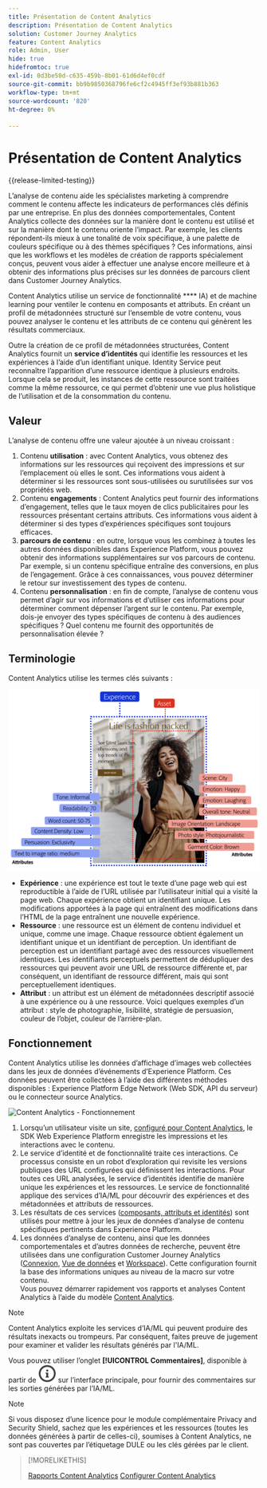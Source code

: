```yaml
---
title: Présentation de Content Analytics
description: Présentation de Content Analytics
solution: Customer Journey Analytics
feature: Content Analytics
role: Admin, User
hide: true
hidefromtoc: true
exl-id: 0d3be50d-c635-459b-8b01-61d6d4ef0cdf
source-git-commit: bb9b9850368796fe6cf2c4945ff3ef93b881b363
workflow-type: tm+mt
source-wordcount: '820'
ht-degree: 0%

---
```


# Présentation de Content Analytics

{{release-limited-testing}}

L’analyse de contenu aide les spécialistes marketing à comprendre comment le contenu affecte les indicateurs de performances clés définis par une entreprise. En plus des données comportementales, Content Analytics collecte des données sur la manière dont le contenu est utilisé et sur la manière dont le contenu oriente l’impact. Par exemple, les clients répondent-ils mieux à une tonalité de voix spécifique, à une palette de couleurs spécifique ou à des thèmes spécifiques ? Ces informations, ainsi que les workflows et les modèles de création de rapports spécialement conçus, peuvent vous aider à effectuer une analyse encore meilleure et à obtenir des informations plus précises sur les données de parcours client dans Customer Journey Analytics.

Content Analytics utilise un service de fonctionnalité **** IA) et de machine learning pour ventiler le contenu en composants et attributs. En créant un profil de métadonnées structuré sur l’ensemble de votre contenu, vous pouvez analyser le contenu et les attributs de ce contenu qui génèrent les résultats commerciaux.

Outre la création de ce profil de métadonnées structurées, Content Analytics fournit un **service d’identités** qui identifie les ressources et les expériences à l’aide d’un identifiant unique. Identity Service peut reconnaître l’apparition d’une ressource identique à plusieurs endroits. Lorsque cela se produit, les instances de cette ressource sont traitées comme la même ressource, ce qui permet d’obtenir une vue plus holistique de l’utilisation et de la consommation du contenu.

## Valeur

L’analyse de contenu offre une valeur ajoutée à un niveau croissant :

1. Contenu **utilisation** : avec Content Analytics, vous obtenez des informations sur les ressources qui reçoivent des impressions et sur l’emplacement où elles le sont. Ces informations vous aident à déterminer si les ressources sont sous-utilisées ou surutilisées sur vos propriétés web.
1. Contenu **engagements** : Content Analytics peut fournir des informations d’engagement, telles que le taux moyen de clics publicitaires pour les ressources présentant certains attributs. Ces informations vous aident à déterminer si des types d’expériences spécifiques sont toujours efficaces.
1. **parcours de contenu** : en outre, lorsque vous les combinez à toutes les autres données disponibles dans Experience Platform, vous pouvez obtenir des informations supplémentaires sur vos parcours de contenu. Par exemple, si un contenu spécifique entraîne des conversions, en plus de l’engagement. Grâce à ces connaissances, vous pouvez déterminer le retour sur investissement des types de contenu.
1. Contenu **personnalisation** : en fin de compte, l’analyse de contenu vous permet d’agir sur vos informations et d’utiliser ces informations pour déterminer comment dépenser l’argent sur le contenu. Par exemple, dois-je envoyer des types spécifiques de contenu à des audiences spécifiques ? Quel contenu me fournit des opportunités de personnalisation élevée ?

## Terminologie

Content Analytics utilise les termes clés suivants :

![Assets et expériences](/help/content-analytics/assets/content-analytics-experience-asset.png)

* **Expérience** : une expérience est tout le texte d’une page web qui est reproductible à l’aide de l’URL utilisée par l’utilisateur initial qui a visité la page web. Chaque expérience obtient un identifiant unique. Les modifications apportées à la page qui entraînent des modifications dans l’HTML de la page entraînent une nouvelle expérience.
* **Ressource** : une ressource est un élément de contenu individuel et unique, comme une image. Chaque ressource obtient également un identifiant unique et un identifiant de perception. Un identifiant de perception est un identifiant partagé avec des ressources visuellement identiques. Les identifiants perceptuels permettent de dédupliquer des ressources qui peuvent avoir une URL de ressource différente et, par conséquent, un identifiant de ressource différent, mais qui sont perceptuellement identiques.
* **Attribut** : un attribut est un élément de métadonnées descriptif associé à une expérience ou à une ressource. Voici quelques exemples d’un attribut : style de photographie, lisibilité, stratégie de persuasion, couleur de l’objet, couleur de l’arrière-plan.

## Fonctionnement

Content Analytics utilise les données d’affichage d’images web collectées dans les jeux de données d’événements d’Experience Platform. Ces données peuvent être collectées à l’aide des différentes méthodes disponibles : Experience Platform Edge Network (Web SDK, API du serveur) ou le connecteur source Analytics.

![Content Analytics - Fonctionnement](assets/aca-overview.gif)


1. Lorsqu’un utilisateur visite un site, [configuré pour Content Analytics](config/configuration.md), le SDK Web Experience Platform enregistre les impressions et les interactions avec le contenu.
1. Le service d’identité et de fonctionnalité traite ces interactions. Ce processus consiste en un robot d’exploration qui revisite les versions publiques des URL configurées qui définissent les interactions. Pour toutes ces URL analysées, le service d’identités identifie de manière unique les expériences et les ressources. Le service de fonctionnalité applique des services d’IA/ML pour découvrir des expériences et des métadonnées et attributs de ressources.
1. Les résultats de ces services ([composants, attributs et identités](/help/content-analytics/report/components.md)) sont utilisés pour mettre à jour les jeux de données d’analyse de contenu spécifiques pertinents dans Experience Platform.
1. Les données d’analyse de contenu, ainsi que les données comportementales et d’autres données de recherche, peuvent être utilisées dans une configuration Customer Journey Analytics ([Connexion](/help/connections/overview.md), [Vue de données](/help/data-views/data-views.md) et [Workspace](/help/analysis-workspace/home.md)). Cette configuration fournit la base des informations uniques au niveau de la macro sur votre contenu. <br/>Vous pouvez démarrer rapidement vos rapports et analyses Content Analytics à l’aide du modèle [Content Analytics](/help/content-analytics/report/report.md#template).

>[!NOTE]
>
>Content Analytics exploite les services d’IA/ML qui peuvent produire des résultats inexacts ou trompeurs. Par conséquent, faites preuve de jugement pour examiner et valider les résultats générés par l&#39;IA/ML.
>
>Vous pouvez utiliser l’onglet **[!UICONTROL Commentaires]**, disponible à partir de ![InfoOutline](/help/assets/icons/InfoOutline.svg) sur l’interface principale, pour fournir des commentaires sur les sorties générées par l’IA/ML.
>

>[!NOTE]
>
>Si vous disposez d’une licence pour le module complémentaire Privacy and Security Shield, sachez que les expériences et les ressources (toutes les données générées à partir de celles-ci), soumises à Content Analytics, ne sont pas couvertes par l’étiquetage DULE ou les clés gérées par le client.
>


>[!MORELIKETHIS]
>
>[Rapports Content Analytics](report/report.md)
>[Configurer Content Analytics](config/configuration.md)
>